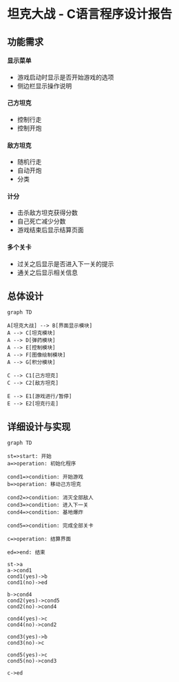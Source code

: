 # 坦克大战  - C语言程序设计报告



## 功能需求

#### 显示菜单

- 游戏启动时显示是否开始游戏的选项
- 侧边栏显示操作说明

#### 己方坦克

- 控制行走
- 控制开炮

#### 敌方坦克

- 随机行走
- 自动开炮
- 分类

#### 计分

- 击杀敌方坦克获得分数
- 自己死亡减少分数
- 游戏结束后显示结算页面

#### 多个关卡

- 过关之后显示是否进入下一关的提示
- 通关之后显示相关信息



## 总体设计

```mermaid
graph TD

A[坦克大战] --> B[界面显示模块]
A --> C[坦克模块]
A --> D[弹药模块]
A --> E[控制模块]
A --> F[图像绘制模块]
A --> G[积分模块]

C --> C1[己方坦克]
C --> C2[敌方坦克]

E --> E1[游戏进行/暂停]
E --> E2[坦克行走]
```

## 详细设计与实现



```flow
graph TD

st=>start: 开始
a=>operation: 初始化程序

cond1=>condition: 开始游戏
b=>operation: 移动己方坦克

cond2=>condition: 消灭全部敌人
cond3=>condition: 进入下一关
cond4=>condition: 基地爆炸	

cond5=>condition: 完成全部关卡

c=>operation: 结算界面

ed=>end: 结束

st->a
a->cond1
cond1(yes)->b
cond1(no)->ed

b->cond4
cond2(yes)->cond5
cond2(no)->cond4

cond4(yes)->c
cond4(no)->cond2

cond3(yes)->b
cond3(no)->c

cond5(yes)->c
cond5(no)->cond3

c->ed
```







